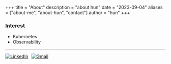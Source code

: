 +++
title = "About"
description = "about hun"
date = "2023-09-04"
aliases = ["about-me", "about-hun", "contact"]
author = "hun"
+++

### Interest
- Kubernetes
- Observability

---

<div 
  style="
    display: flex; 
    align-items: center; 
    gap: 10px;
  "
>
  <a 
    href="https://www.linkedin.com/in/younghun-lee-745b12201/" 
    target="_blank" 
    rel="noopener noreferrer"
  >
    <img 
      src="https://img.shields.io/badge/-LinkedIn-blue?style=flat-square&logo=Linkedin&logoColor=white" 
      alt="LinkedIn" 
      style="pointer-events: none;"
    />
  </a>
  <a 
    href="mailto:lee0h.0417@gmail.com"
  >
    <img 
      src="https://img.shields.io/badge/-Gmail-d14836?style=flat-square&logo=Gmail&logoColor=white" 
      alt="Gmail" 
      style="pointer-events: none;"
    />
  </a>
</div>